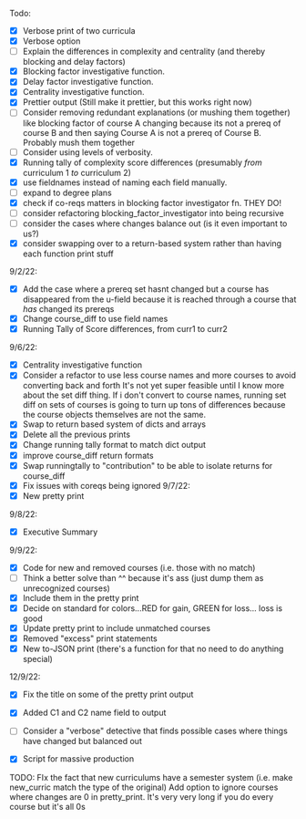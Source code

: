 Todo:
- [x] Verbose print of two curricula
- [x] Verbose option
- [ ] Explain the differences in complexity and centrality (and thereby blocking and delay factors)
- [x] Blocking factor investigative function.
- [x] Delay factor investigative function.
- [x] Centrality investigative function.
- [x] Prettier output (Still make it prettier, but this works right now)
- [ ] Consider removing redundant explanations (or mushing them together) like blocking factor of course A changing because its not a prereq of course B and then saying Course A is not a prereq of Course B. Probably mush them together
- [ ] Consider using levels of verbosity.
- [x] Running tally of complexity score differences (presumably *from* curriculum 1 *to* curriculum 2)
- [x] use fieldnames instead of naming each field manually.
- [ ] expand to degree plans
- [x] check if co-reqs matters in blocking factor investigator fn. THEY DO!
- [ ] consider refactoring blocking_factor_investigator into being recursive
- [ ] consider the cases where changes balance out (is it even important to us?)
- [x] consider swapping over to a return-based system rather than having each function print stuff

9/2/22:
- [x] Add the case where a prereq set hasnt changed but a course has disappeared from the u-field because it is reached through a course that *has* changed its prereqs
- [x] Change course_diff to use field names
- [x] Running Tally of Score differences, from curr1 to curr2

9/6/22:
- [x] Centrality investigative function
- [x] Consider a refactor to use less course names and more courses to avoid converting back and forth
    It's not yet super feasible until I know more about the set diff thing. If i don't convert to course names, running set diff on sets of courses is going to turn up tons of differences because the course objects themselves are not the same.
- [x] Swap to return based system of dicts and arrays
- [x] Delete all the previous prints
- [x] Change running tally format to match dict output
- [x] improve course_diff return formats
- [x] Swap runningtally to "contribution" to be able to isolate returns for course_diff
- [x] Fix issues with coreqs being ignored
9/7/22:
- [x] New pretty print

9/8/22:
- [x] Executive Summary

9/9/22:
- [x] Code for new and removed courses (i.e. those with no match)
- [ ] Think a better solve than ^^ because it's ass (just dump them as unrecognized courses)
- [x] Include them in the pretty print
- [x] Decide on standard for colors...RED for gain, GREEN for loss... loss is good
- [x] Update pretty print to include unmatched courses
- [x] Removed "excess" print statements
- [x] New to-JSON print (there's a function for that no need to do anything special)

12/9/22:
- [x] Fix the title on some of the pretty print output
- [x] Added C1 and C2 name field to output
- [ ] Consider a "verbose" detective that finds possible cases where things have changed but balanced out
- [x] Script for massive production


TODO:
FIx the fact that new curriculums have a semester system (i.e. make new_curric match the type of the original)
Add option to ignore courses where changes are 0 in pretty_print. It's very very long if you do every course but it's all 0s